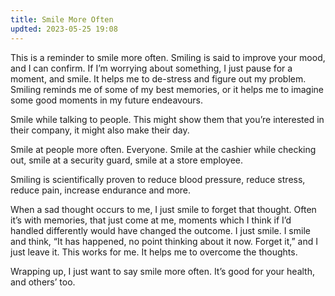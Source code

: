 ```yaml
---
title: Smile More Often
updted: 2023-05-25 19:08
---
```


This is a reminder to smile more often. Smiling is said to improve your mood, and I can confirm. If I’m worrying about something, I just pause for a moment, and smile. It helps me to de-stress and figure out my problem. Smiling reminds me of some of my best memories, or it helps me to imagine some good moments in my future endeavours.

Smile while talking to people. This might show them that you’re interested in their company, it might also make their day.

Smile at people more often. Everyone. Smile at the cashier while checking out, smile at a security guard, smile at a store employee.

Smiling is scientifically proven to reduce blood pressure, reduce stress, reduce pain, increase endurance and more.

When a sad thought occurs to me, I just smile to forget that thought. Often it’s with memories, that just come at me, moments which I think if I’d handled differently would have changed the outcome. I just smile. I smile and think, “It has happened, no point thinking about it now. Forget it,” and I just leave it. This works for me. It helps me to overcome the thoughts.

Wrapping up, I just want to say smile more often. It’s good for your health, and others’ too.
